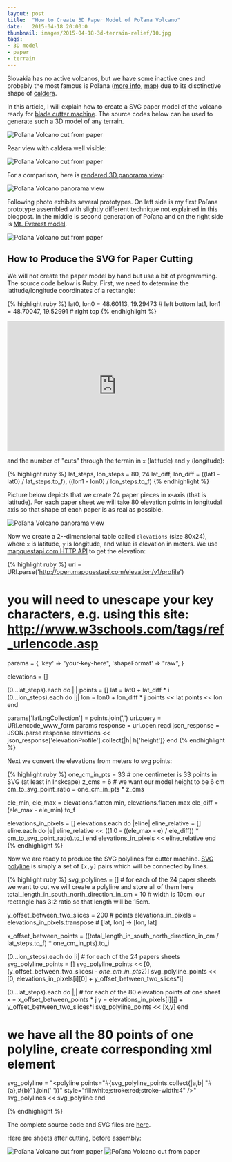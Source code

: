 ```yaml
---
layout: post
title:  "How to Create 3D Paper Model of Poľana Volcano"
date:   2015-04-18 20:00:0
thumbnail: images/2015-04-18-3d-terrain-relief/10.jpg
tags:
- 3D model
- paper
- terrain
---
```


Slovakia has no active volcanos, but we have some inactive ones and probably the most famous is Poľana ([more info](http://slovakia.travel/en/polana-volcano-vulkan-polana), [map](http://goo.gl/8WPb6q)) due to its disctinctive shape of [caldera](http://en.wikipedia.org/wiki/Caldera). 

In this article, I will explain how to create a SVG paper model of the volcano ready for [blade cutter machine](http://www.silhouetteamerica.com/shop). The source codes below can be used to generate such a 3D model of any terrain.


![Poľana Volcano cut from paper]({{site.baseurl}}/images/2015-04-18-3d-terrain-relief/01.jpg "Poľana Volcano cut from paper")

Rear view with caldera well visible:

![Poľana Volcano cut from paper]({{site.baseurl}}/images/2015-04-18-3d-terrain-relief/05.jpg "Poľana Volcano cut from paper")

For a comparison, here is [rendered 3D panorama view](http://www.udeuschle.selfhost.pro/panoramas/panqueryfull.aspx?mode=newstandard&data=lon%3A19.26247%24%24%24lat%3A48.60159%24%24%24alt%3A2000%24%24%24altcam%3A10%24%24%24hialt%3Afalse%24%24%24resolution%3A20%24%24%24azimut%3A64.2%24%24%24sweep%3A70%24%24%24leftbound%3A29.2%24%24%24rightbound%3A99.2%24%24%24split%3A60%24%24%24splitnr%3A2%24%24%24tilt%3A-3.33333333333333%24%24%24tiltsplit%3Afalse%24%24%24elexagg%3A3%24%24%24range%3A20%24%24%24colorcoding%3Afalse%24%24%24colorcodinglimit%3A21%24%24%24title%3AZugspitze%24%24%24description%3A%24%24%24email%3A%24%24%24language%3Aen%24%24%24screenwidth%3A1920%24%24%24screenheight%3A1055):

![Poľana Volcano panorama view]({{site.baseurl}}/images/2015-04-18-3d-terrain-relief/08.jpg "Poľana Volcano")

Following photo exhibits several prototypes. On left side is my first Poľana prototype assembled with slightly different technique not explained in this blogpost. In the middle is second generation of Poľana and on the right side is [Mt. Everest model](https://petervojtek.github.io/diy/2015/04/20/3d-paper-model-mt-everest.html).

![Poľana Volcano cut from paper]({{site.baseurl}}/images/2015-04-18-3d-terrain-relief/10.jpg "Poľana Volcano cut from paper - evolutions of prototypes")

## How to Produce the SVG for Paper Cutting

We will not create the paper model by hand but use a bit of programming. The source code below is Ruby.
First, we need to determine the latitude/longitude coordinates of a rectangle:

{% highlight ruby %}
lat0, lon0 = 48.60113, 19.29473 # left bottom
lat1, lon1 = 48.70047, 19.52991 # right top
{% endhighlight %}

<iframe width="100%" height="300px" frameBorder="0" src="https://umap.openstreetmap.fr/en/map/polana-bounding-box_36800?scaleControl=false&miniMap=false&scrollWheelZoom=true&zoomControl=true&allowEdit=false&moreControl=true&datalayersControl=true&onLoadPanel=undefined&captionBar=false"></iframe>

and the number of "cuts" through the terrain in `x` (latitude) and `y` (longitude):

{% highlight ruby %}
lat_steps, lon_steps = 80, 24
lat_diff, lon_diff = ((lat1 - lat0) / lat_steps.to_f), ((lon1 - lon0) / lon_steps.to_f)
{% endhighlight %}

Picture below depicts that we create 24 paper pieces in x-axis (that is latitude). For each paper sheet we will take 80 elevation points in longitudal axis so that shape of each paper is as real as possible.

![Poľana Volcano panorama view]({{site.baseurl}}/images/2015-04-18-3d-terrain-relief/09-expl.png "Poľana Volcano")

Now we create a 2--dimensional table called `elevations` (size 80x24), where `x` is latitude, `y` is longitude, and value is elevation in meters. We use [mapquestapi.com HTTP API](http://open.mapquestapi.com/elevation/) to get the elevation:

{% highlight ruby %}
uri = URI.parse('http://open.mapquestapi.com/elevation/v1/profile')
#  you will need to unescape your key characters, e.g. using this site: http://www.w3schools.com/tags/ref_urlencode.asp
params = { 'key' => "your-key-here", 'shapeFormat' => "raw",   }

elevations = []

(0...lat_steps).each do |i|
  points = []
  lat = lat0 + lat_diff * i
  (0...lon_steps).each do |j|
    lon = lon0 + lon_diff * j
    points << lat
    points << lon
  end
  
  params['latLngCollection'] = points.join(',')
  uri.query = URI.encode_www_form params 
  response = uri.open.read
  json_response = JSON.parse response
  elevations << json_response['elevationProfile'].collect{|h| h['height']}
end
{% endhighlight %}

Next we convert the elevations from meters to svg points:

{% highlight ruby %}
one_cm_in_pts = 33 # one centimeter is 33 points in SVG (at least in Inskcape)
z_cms = 6 # we want our model height to be 6 cm
cm_to_svg_point_ratio = one_cm_in_pts * z_cms

ele_min, ele_max = elevations.flatten.min, elevations.flatten.max
ele_diff = (ele_max - ele_min).to_f

elevations_in_pixels = []
elevations.each do |eline|
  eline_relative = []
  eline.each do |e|
    eline_relative << ((1.0 - ((ele_max - e) / ele_diff)) * cm_to_svg_point_ratio).to_i
  end
  elevations_in_pixels << eline_relative
end
{% endhighlight %}


Now we are ready to produce the SVG polylines for cutter machine.
[SVG polyline](https://developer.mozilla.org/en-US/docs/Web/SVG/Element/polyline) is simply a set of `[x,y]` pairs which will be connected by lines.

{% highlight ruby %}
svg_polylines = [] # for each of the 24 paper sheets we want to cut we will create a polyline and store all of them here
total_length_in_south_north_direction_in_cm = 10 # width is 10cm. our rectangle has 3:2 ratio so that length will be 15cm.

y_offset_between_two_slices = 200 # points 
elevations_in_pixels = elevations_in_pixels.transpose # [lat, lon] -> [lon, lat]

x_offset_between_points = ((total_length_in_south_north_direction_in_cm / lat_steps.to_f) * one_cm_in_pts).to_i

(0...lon_steps).each do |i| # for each of the 24 papers sheets
  svg_polyline_points = []
  svg_polyline_points << [0, (y_offset_between_two_slices*i - one_cm_in_pts*2)]
  svg_polyline_points << [0, elevations_in_pixels[i][0] + y_offset_between_two_slices*i]
  
  (0...lat_steps).each do |j| # for each of the 80 elevation points of one sheet
    x = x_offset_between_points * j 
    y = elevations_in_pixels[i][j] + y_offset_between_two_slices*i
    svg_polyline_points << [x,y]
  end

  # we have all the 80 points of one polyline, create corresponding xml element
  svg_polyline = "<polyline points=\"#{svg_polyline_points.collect{|a,b| "#{a},#{b}"}.join(' ')}\" style=\"fill:white;stroke:red;stroke-width:4\" />"
  svg_polylines << svg_polyline
end

{% endhighlight %}

The complete source code and SVG files are [here](https://github.com/petervojtek/3d-paper-terrain-model).

Here are sheets after cutting, before assembly:

![Poľana Volcano cut from paper]({{site.baseurl}}/images/2015-04-18-3d-terrain-relief/06.jpg "Poľana Volcano cut from paper")
![Poľana Volcano cut from paper]({{site.baseurl}}/images/2015-04-18-3d-terrain-relief/07.jpg "Poľana Volcano cut from paper")


